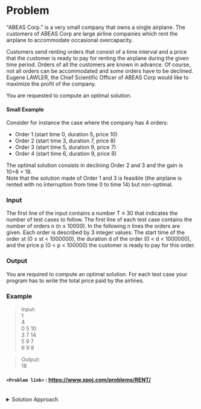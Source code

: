 # Problem
"ABEAS Corp." is a very small company that owns a single airplane. The customers of ABEAS Corp are large airline companies which rent the airplane to accommodate occasional overcapacity.

Customers send renting orders that consist of a time interval and a price that the customer is ready to pay for renting the airplane during the given time period. Orders of all the customers are known in advance. Of course, not all orders can be accommodated and some orders have to be declined. Eugene LAWLER, the Chief Scientific Officer of ABEAS Corp would like to maximize the profit of the company.

You are requested to compute an optimal solution.

#### Small Example

Consider for instance the case where the company has 4 orders:

*   Order 1 (start time 0, duration 5, price 10)
*   Order 2 (start time 3, duration 7, price 8)
*   Order 3 (start time 5, duration 9, price 7)
*   Order 4 (start time 6, duration 9, price 8)

The optimal solution consists in declining Order 2 and 3 and the gain is 10+8 = 18.  
Note that the solution made of Order 1 and 3 is feasible (the airplane is rented with no interruption from time 0 to time 14) but non-optimal.

### Input

The first line of the input contains a number T ≤ 30 that indicates the number of test cases to follow. The first line of each test case contains the number of orders n (n ≤ 10000). In the following n lines the orders are given. Each order is described by 3 integer values: The start time of the order st (0 ≤ st < 1000000), the duration d of the order (0 < d < 1000000), and the price p (0 < p < 100000) the customer is ready to pay for this order.

### Output

You are required to compute an optimal solution. For each test case your program has to write the total price paid by the airlines.

### Example
>Input:<br/>
1<br/>
4<br/>
0 5 10<br/>
3 7 14<br/>
5 9 7<br/>
6 9 8<br/>

>Output:<br/>
18<br/>

#### `<Problem link>` : <https://www.spoj.com/problems/RENT/>
<br/>
<details>
  <summary>Solution Approach</summary>
  
  ######
  We sort the given input of orders based on their ending time.

  We then do include-exclude dp to find the optimal answer. We store an array dp[] which for every i stores the best we can do with i orders. 

  The transitions are:
  - exclude: we simply consider the best we can do with i-1 orders i.e `exclude = dp[i-1]`
  - include: we include the current price and then we binary search for an order which can be included with our current order without overlapping (if exists) i.e
  `include = price[i] + dp[bs(start_of_i)]`
   
  Then `dp[i] = max(include, exclude)`.

  **Note: End time and Starting time of different jobs can't be same**

</details>
